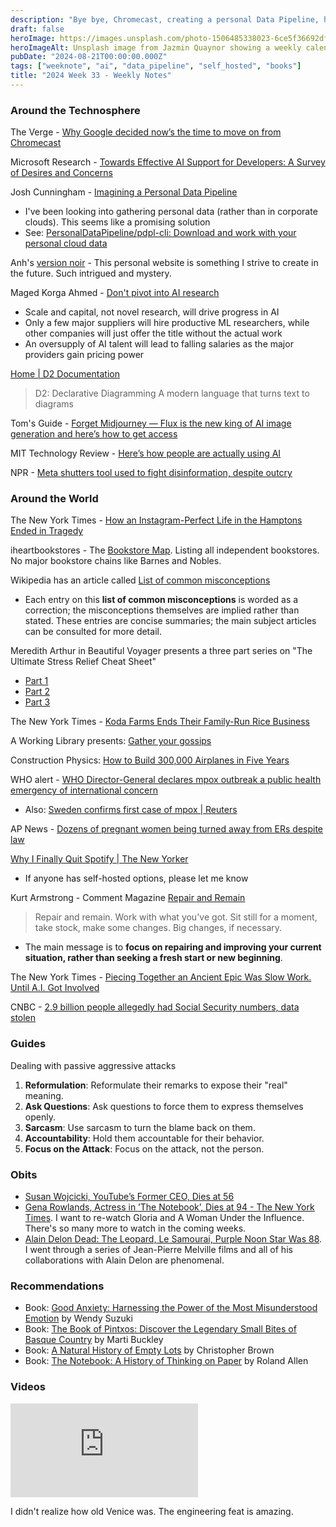 ```yaml
---
description: "Bye bye, Chromecast, creating a personal Data Pipeline, heed the warnings of joining AI research, the new AI image generation king - Flux, a map of all bookstores, quitting spotify and starting self-hosting, and RIP Gena Rowlands."
draft: false
heroImage: https://images.unsplash.com/photo-1506485338023-6ce5f36692df?ixlib=rb-4.0.3&ixid=M3wxMjA3fDB8MHxwaG90by1wYWdlfHx8fGVufDB8fHx8fA%3D%3D&auto=format&fit=crop&w=2370&q=80
heroImageAlt: Unsplash image from Jazmin Quaynor showing a weekly calendar
pubDate: "2024-08-21T00:00:00.000Z"
tags: ["weeknote", "ai", "data_pipeline", "self_hosted", "books"]
title: "2024 Week 33 - Weekly Notes"
---
```


### Around the Technosphere

The Verge - [Why Google decided now’s the time to move on from Chromecast](https://www.theverge.com/2024/8/7/24215275/google-tv-streamer-chromecast-gemini-interview?utm_source=tldrnewsletter)

Microsoft Research - [Towards Effective AI Support for Developers: A Survey of Desires and Concerns](https://www.microsoft.com/en-us/research/publication/towards-effective-ai-support-for-developers-a-survey-of-desires-and-concerns/)

Josh Cunningham - [Imagining a Personal Data Pipeline](https://www.joshcanhelp.com/personal-data-pipeline/?utm_source=tldrwebdev)
- I've been looking into gathering personal data (rather than in corporate clouds). This seems like a promising solution
- See: [PersonalDataPipeline/pdpl-cli: Download and work with your personal cloud data](https://github.com/PersonalDataPipeline/pdpl-cli/tree/main)

Anh's [version noir](https://anhvn.com/) - This personal website is something I strive to create in the future. Such intrigued and mystery.

Maged Korga Ahmed - [Don't pivot into AI research](https://maged.com/pivot-to-ai?utm_source=tldrai)
- Scale and capital, not novel research, will drive progress in AI
- Only a few major suppliers will hire productive ML researchers, while other companies will just offer the title without the actual work
- An oversupply of AI talent will lead to falling salaries as the major providers gain pricing power

[Home | D2 Documentation](https://d2lang.com/)
> D2: Declarative Diagramming
> A modern language that turns text to diagrams

Tom's Guide - [Forget Midjourney — Flux is the new king of AI image generation and here’s how to get access](https://www.tomsguide.com/ai/ai-image-video/forget-midjourney-flux-is-the-new-king-of-ai-image-generation-and-heres-how-to-get-access?utm_source=tldrai)

MIT Technology Review - [Here’s how people are actually using AI](https://www.technologyreview.com/2024/08/12/1096202/how-people-actually-using-ai/?utm_source=tldrwebdev)

NPR - [Meta shutters tool used to fight disinformation, despite outcry](https://www.npr.org/2024/08/14/nx-s1-5074143/meta-shutters-tool-used-to-fight-disinformation-despite-outcry)

### Around the World

The New York Times - [How an Instagram-Perfect Life in the Hamptons Ended in Tragedy](https://www.nytimes.com/2024/08/08/nyregion/brandon-miller-suicide-debt.html?unlocked_article_code=1.BU4.FX84.uG7D4wQDYwtp&smid=nytcore-ios-share&referringSource=articleShare&sgrp=c-cb)

iheartbookstores - The [Bookstore Map](https://www.iheartbookstores.com/). Listing all independent bookstores. No major bookstore chains like Barnes and Nobles.

Wikipedia has an article called [List of common misconceptions](https://en.m.wikipedia.org/wiki/List_of_common_misconceptions)
- Each entry on this **list of common misconceptions** is worded as a correction; the misconceptions themselves are implied rather than stated. These entries are concise summaries; the main subject articles can be consulted for more detail.

Meredith Arthur in Beautiful Voyager presents a three part series on "The Ultimate Stress Relief Cheat Sheet"
- [Part 1](https://beautifulvoyager.substack.com/p/stress-relief-cheat-sheet-part-1)
- [Part 2](https://beautifulvoyager.substack.com/p/the-ultimate-stress-relief-cheat)
- [Part 3](https://beautifulvoyager.substack.com/p/grand-finale-the-ultimate-stress)

The New York Times - [Koda Farms Ends Their Family-Run Rice Business](https://www.nytimes.com/2024/08/12/dining/koda-farms-california-rice-business.html?campaign_id=9&emc=edit_nn_20240812&instance_id=131482&nl=the-morning&regi_id=197092347&segment_id=174916&te=1&user_id=53888c42b17ce2b613ad43a8e73d64ef)

A Working Library presents: [Gather your gossips](https://aworkinglibrary.com/writing/gather-your-gossips)

Construction Physics: [How to Build 300,000 Airplanes in Five Years](https://www.construction-physics.com/p/how-to-build-300000-airplanes-in)

WHO alert - [WHO Director-General declares mpox outbreak a public health emergency of international concern](https://www.who.int/news/item/14-08-2024-who-director-general-declares-mpox-outbreak-a-public-health-emergency-of-international-concern)
- Also: [Sweden confirms first case of mpox | Reuters](https://www.reuters.com/world/europe/sweden-confirms-first-case-mpox-2024-08-15/)

AP News - [Dozens of pregnant women being turned away from ERs despite law](https://apnews.com/article/pregnant-women-emergency-room-ectopic-er-edd66276d2f6c412c988051b618fb8f9)

[Why I Finally Quit Spotify | The New Yorker](https://www.newyorker.com/culture/infinite-scroll/why-i-finally-quit-spotify)

- If anyone has self-hosted options, please let me know

Kurt Armstrong - Comment Magazine [Repair and Remain](https://comment.org/repair-and-remain/?utm_source=tldrwebdev)
  > Repair and remain. Work with what you've got. Sit still for a moment, take stock, make some changes. Big changes, if necessary.
  - The main message is to **focus on repairing and improving your current situation, rather than seeking a fresh start or new beginning**.

The New York Times - [Piecing Together an Ancient Epic Was Slow Work. Until A.I. Got Involved](https://archive.ph/1uyq7)

CNBC - [2.9 billion people allegedly had Social Security numbers, data stolen](https://www.cnbc.com/2024/08/15/billions-people-social-security-numbers-and-data-stolen-allegedly.html)

### Guides

Dealing with passive aggressive attacks

1. **Reformulation**: Reformulate their remarks to expose their "real" meaning.
2. **Ask Questions**: Ask questions to force them to express themselves openly.
3. **Sarcasm**: Use sarcasm to turn the blame back on them.
4. **Accountability**: Hold them accountable for their behavior.
5. **Focus on the Attack**: Focus on the attack, not the person.

### Obits

- [Susan Wojcicki, YouTube’s Former CEO, Dies at 56](https://www.nytimes.com/2024/08/10/business/susan-wojcicki-dead.html?nl=the-morning&regi_id=197092347&segment_id=174757)
- [Gena Rowlands, Actress in ’The Notebook’, Dies at 94 - The New York Times](https://www.nytimes.com/2024/08/14/movies/gena-rowlands-dead.html). I want to re-watch Gloria and A Woman Under the Influence. There's so many more to watch in the coming weeks.
- [Alain Delon Dead: The Leopard, Le Samourai, Purple Noon Star Was 88](https://www.hollywoodreporter.com/movies/movie-news/alain-delon-dead-star-leopard-le-samourai-purple-noon-was-88-1235977778/). I went through a series of Jean-Pierre Melville films and all of his collaborations with Alain Delon are phenomenal.

### Recommendations

- Book: [Good Anxiety: Harnessing the Power of the Most Misunderstood Emotion](https://www.goodreads.com/book/show/56898249-good-anxiety) by Wendy Suzuki
- Book: [The Book of Pintxos: Discover the Legendary Small Bites of Basque Country](https://www.amazon.com/Book-Pintxos-Discover-Legendary-Country/dp/157965987X) by Marti Buckley
- Book: [A Natural History of Empty Lots](https://www.hachettebookgroup.com/titles/christopher-brown/a-natural-history-of-empty-lots/9781643263366) by Christopher Brown
- Book: [The Notebook: A History of Thinking on Paper](https://www.amazon.com/Notebook-History-Thinking-Paper/dp/1771966289) by Roland Allen

### Videos

<iframe
  class="aspect-video w-full my-2"
  src="https://www.youtube.com/embed/77omYd0JOeA"
  title="The Crazy Engineering of Venice"
  frameborder="0"
  allow="accelerometer; autoplay; clipboard-write; encrypted-media; gyroscope; picture-in-picture; web-share"
  allowfullscreen></iframe>

I didn't realize how old Venice was. The engineering feat is amazing.
